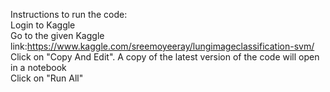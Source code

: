 Instructions to run the code: <br/>
Login to Kaggle <br/>
Go to the given Kaggle link:https://www.kaggle.com/sreemoyeeray/lungimageclassification-svm/ <br/>
Click on "Copy And Edit". A copy of the latest version of the code will open in a notebook  <br/>
Click on "Run All"
